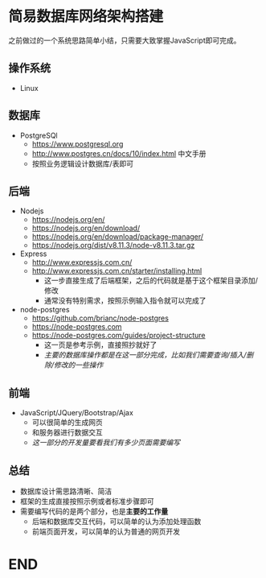 # 简易数据库网络架构搭建

之前做过的一个系统思路简单小结，只需要大致掌握JavaScript即可完成。

## 操作系统
- Linux

## 数据库
- PostgreSQl
  - https://www.postgresql.org
  - http://www.postgres.cn/docs/10/index.html 中文手册
  - 按照业务逻辑设计数据库/表即可

## 后端
- Nodejs
  - https://nodejs.org/en/
  - https://nodejs.org/en/download/
  - https://nodejs.org/en/download/package-manager/
  - https://nodejs.org/dist/v8.11.3/node-v8.11.3.tar.gz
- Express
  - http://www.expressjs.com.cn/
  - http://www.expressjs.com.cn/starter/installing.html
    - 这一步直接生成了后端框架，之后的代码就是基于这个框架目录添加/修改
    - 通常没有特别需求，按照示例输入指令就可以完成了
- node-postgres
  - https://github.com/brianc/node-postgres
  - https://node-postgres.com
  - https://node-postgres.com/guides/project-structure
    - 这一页是参考示例，直接照抄就好了
    - _主要的数据库操作都是在这一部分完成，比如我们需要查询/插入/删除/修改的一些操作_

## 前端
- JavaScript/JQuery/Bootstrap/Ajax
  - 可以很简单的生成网页
  - 和服务器进行数据交互
  - _这一部分的开发量要看我们有多少页面需要编写_

## 总结

- 数据库设计需思路清晰、简洁
- 框架的生成直接按照示例或者标准步骤即可
- 需要编写代码的是两个部分，也是**主要的工作量**
  - 后端和数据库交互代码，可以简单的认为添加处理函数
  - 前端页面开发，可以简单的认为普通的网页开发
  
# END
